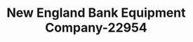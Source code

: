 ---
f_zip-code: 6033
f_state-code: CT
title: New England Bank Equipment Company-22954
f_phone: 860-633-3471
f_city-only: Glastonbury
f_address: 160 Oak Street Suite 212 Glastonbur
f_location-unique-id: '22954'
slug: new-england-bank-equipment-company-22954
updated-on: '2024-05-30T13:46:58.046Z'
created-on: '2024-05-30T13:36:59.803Z'
published-on: '2024-05-30T13:54:32.469Z'
f_city-state: cms/city/glastonbury-ct.md
f_company: cms/company/new-england-bank-equipment-company.md
f_state: cms/state/connecticut.md
layout: '[payday-loan].html'
tags: payday-loan
---